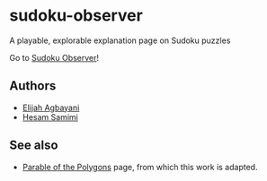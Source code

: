 # sudoku-observer
A playable, explorable explanation page on Sudoku puzzles

Go to [Sudoku Observer](http://www.cdglabs.org/sudoku-observer)!

## Authors

* [Elijah Agbayani](http://github.com/su-sa)
* [Hesam Samimi](https://github.com/hesam)

## See also

* [Parable of the Polygons](http://ncase.me/polygons) page, from which this work is adapted.
